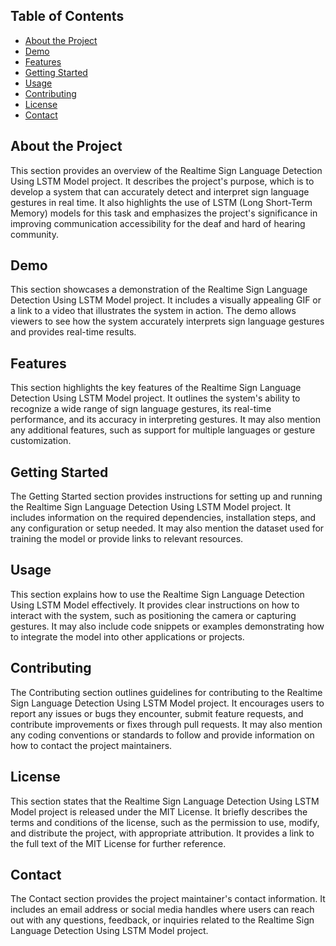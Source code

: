 ## Table of Contents

- [About the Project](#about-the-project)
- [Demo](#demo)
- [Features](#features)
- [Getting Started](#getting-started)
- [Usage](#usage)
- [Contributing](#contributing)
- [License](#license)
- [Contact](#contact)

## About the Project

This section provides an overview of the Realtime Sign Language Detection Using LSTM Model project. It describes the project's purpose, which is to develop a system that can accurately detect and interpret sign language gestures in real time. It also highlights the use of LSTM (Long Short-Term Memory) models for this task and emphasizes the project's significance in improving communication accessibility for the deaf and hard of hearing community.

## Demo

This section showcases a demonstration of the Realtime Sign Language Detection Using LSTM Model project. It includes a visually appealing GIF or a link to a video that illustrates the system in action. The demo allows viewers to see how the system accurately interprets sign language gestures and provides real-time results.

## Features

This section highlights the key features of the Realtime Sign Language Detection Using LSTM Model project. It outlines the system's ability to recognize a wide range of sign language gestures, its real-time performance, and its accuracy in interpreting gestures. It may also mention any additional features, such as support for multiple languages or gesture customization.

## Getting Started

The Getting Started section provides instructions for setting up and running the Realtime Sign Language Detection Using LSTM Model project. It includes information on the required dependencies, installation steps, and any configuration or setup needed. It may also mention the dataset used for training the model or provide links to relevant resources.

## Usage

This section explains how to use the Realtime Sign Language Detection Using LSTM Model effectively. It provides clear instructions on how to interact with the system, such as positioning the camera or capturing gestures. It may also include code snippets or examples demonstrating how to integrate the model into other applications or projects.

## Contributing

The Contributing section outlines guidelines for contributing to the Realtime Sign Language Detection Using LSTM Model project. It encourages users to report any issues or bugs they encounter, submit feature requests, and contribute improvements or fixes through pull requests. It may also mention any coding conventions or standards to follow and provide information on how to contact the project maintainers.

## License

This section states that the Realtime Sign Language Detection Using LSTM Model project is released under the MIT License. It briefly describes the terms and conditions of the license, such as the permission to use, modify, and distribute the project, with appropriate attribution. It provides a link to the full text of the MIT License for further reference.

## Contact

The Contact section provides the project maintainer's contact information. It includes an email address or social media handles where users can reach out with any questions, feedback, or inquiries related to the Realtime Sign Language Detection Using LSTM Model project.
